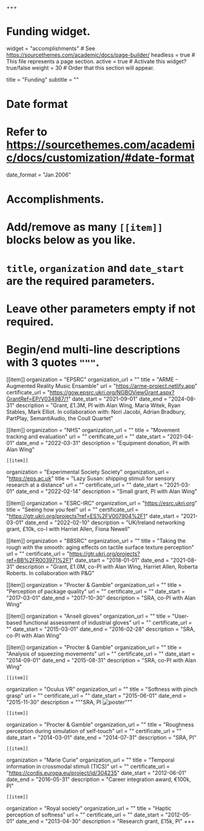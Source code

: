 +++
# Funding widget.
widget = "accomplishments"  # See https://sourcethemes.com/academic/docs/page-builder/
headless = true  # This file represents a page section.
active = true  # Activate this widget? true/false
weight = 30  # Order that this section will appear.

title = "Funding"
subtitle = ""

# Date format
#   Refer to https://sourcethemes.com/academic/docs/customization/#date-format
date_format = "Jan 2006"

# Accomplishments.
#   Add/remove as many `[[item]]` blocks below as you like.
#   `title`, `organization` and `date_start` are the required parameters.
#   Leave other parameters empty if not required.
#   Begin/end multi-line descriptions with 3 quotes `"""`.

[[item]]
  organization = "EPSRC"
  organization_url = ""
  title = "ARME - Augmented Reality Music Ensamble"
  url = "https://arme-project.netlify.app"
  certificate_url = "https://gow.epsrc.ukri.org/NGBOViewGrant.aspx?GrantRef=EP/V034987/1"
  date_start = "2021-09-01"
  date_end = "2024-08-31"
  description = "Grant, £1.3M, PI with Alan Wing, Maria Witek, Ryan Stables, Mark Elliot. In collaboration with: Nori Jacobi, Adrian Bradbury, PartPlay, SemantiAudio, the Coull Quartet"


  [[item]]
  organization = "NHS"
  organization_url = ""
  title = "Movement tracking and evaluation"
  url = ""
  certificate_url = ""
  date_start = "2021-04-01"
  date_end = "2022-03-31"
  description = "Equipment donation, PI with Alan Wing"

    [[item]]
  organization = "Experimental Society Society"
  organization_url = "https://eps.ac.uk"
  title = "Lazy Susan: shipping stimuli for sensory research at a distance"
  url = ""
  certificate_url = ""
  date_start = "2021-03-01"
  date_end = "2022-02-14"
  description = "Small grant, PI with Alan Wing"




  [[item]]
  organization = "ESRC-IRC"
  organization_url = "https://esrc.ukri.org"
  title = "Seeing how you feel"
  url = ""
  certificate_url = "https://gtr.ukri.org/projects?ref=ES%2FV007904%2F1"
  date_start = "2021-03-01"
  date_end = "2022-02-10"
  description = "UK/Ireland networking grant, £10k, co-I with Harriet Allen, Fiona Newell"


  [[item]]
  organization = "BBSRC"
  organization_url = ""
  title = "Taking the rough with the smooth: aging effects on tactile surface texture perception"
  url = ""
  certificate_url = "https://gtr.ukri.org/projects?ref=BB%2FR003971%2F1"
  date_start = "2018-01-01"
  date_end = "2021-08-31"
  description = "Grant, £1.0M, co-PI with Alan Wing, Harriet Allen, Roberta Roberts. In collaboration with P&G"



  [[item]]
  organization = "Procter & Gamble"
  organization_url = ""
  title = "Perception of package quality"
  url = ""
  certificate_url = ""
  date_start = "2017-03-01"
  date_end = "2017-10-30"
  description = "SRA, co-PI with Alan Wing"



  [[item]]
  organization = "Ansell gloves"
  organization_url = ""
  title = "User-based functional assessment of industrial gloves"
  url = ""
  certificate_url = ""
  date_start = "2015-03-01"
  date_end = "2016-02-28"
  description = "SRA, co-PI with Alan Wing"



  [[item]]
  organization = "Procter & Gamble"
  organization_url = ""
  title = "Analysis of squeezing movements"
  url = ""
  certificate_url = ""
  date_start = "2014-09-01"
  date_end = "2015-08-31"
  description = "SRA, co-PI with Alan Wing"


    [[item]]
  organization = "Oculus VR"
  organization_url = ""
  title = "Softness with pinch grasp"
  url = ""
  certificate_url = ""
  date_start = "2015-06-01"
  date_end = "2015-11-30"
  description = """SRA, PI <img src="Poster_visualhapticdelay.jpg" alt="poster" class="img-responsive">"""

    [[item]]
  organization = "Procter & Gamble"
  organization_url = ""
  title = "Roughness perception during simulation of self-touch"
  url = ""
  certificate_url = ""
  date_start = "2014-03-01"
  date_end = "2014-07-31"
  description = "SRA, PI"


    [[item]]
  organization = "Marie Curie"
  organization_url = ""
  title = "Temporal information in crossmodal stimuli (TICS)"
  url = ""
  certificate_url = "https://cordis.europa.eu/project/id/304235"
  date_start = "2012-06-01"
  date_end = "2016-05-31"
  description = "Career integration award, €100k, PI"



    [[item]]
  organization = "Royal society"
  organization_url = ""
  title = "Haptic perception of softness"
  url = ""
  certificate_url = ""
  date_start = "2012-05-01"
  date_end = "2013-04-30"
  description = "Research grant, £15k, PI"
+++
